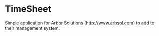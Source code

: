 # TimeSheet
Simple application for Arbor Solutions (http://www.arbsol.com) to add to their management system.
